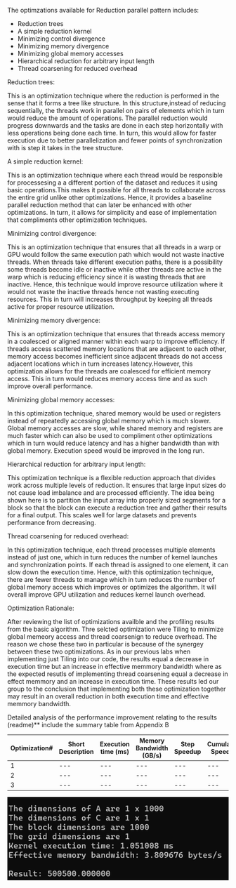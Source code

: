 The optimzations available for Reduction parallel pattern includes:
- Reduction trees
- A simple reduction kernel
- Minimizing control divergence
- Minimizing memory divergence
- Minimizing global memory accesses
- Hierarchical reduction for arbitrary input length
- Thread coarsening for reduced overhead


Reduction trees:

This is an optimization technique where the reduction is performed in the sense that it forms a tree like structure. In this structure,instead of reducing
sequentially, the threads work in parallel on pairs of elements which in turn would reduce the amount of operations. The parallel reduction would progress
downwards  and the tasks are done in each step horizontally with less operations being done each time. In turn, this would allow for faster execution due 
to better parallelization and fewer points of synchronization with is step it takes in the tree structure.

A simple reduction kernel:

This is an optimization technique where each thread would be responsible for processesing a a different portion of the dataset and reduces it using basic 
operations.This makes it possible for all threads to collaborate across the entire grid unlike other optimizations. Hence, it provides a baseline parallel 
reduction method that can later be enhanced with other optimizations. In turn, it allows for simplicity and ease of implementation that compliments other
optimization techniques.

Minimizing control divergence:

This is an optimization technique that ensures that all threads in a warp or GPU would follow the same execution path which would not waste inactive 
threads. When threads take different execution paths, there is a possibility some threads become idle or inactive  while other threads are active in the 
warp which is reducing efficiency since it is wasting threads that are inactive. Hence, this technique would improve resource utilization where it would
not waste the inactive threads hence not wasting executing resources. This in turn will increases throughput by keeping all threads active for proper 
resource utilization.

Minimizing memory divergence:

This is an optimization technique that ensures that threads access memory in a coalesced or aligned manner within each warp to improve efficiency.
If threads access scattered memory locations that are adjacent to each other, memory access becomes inefficient since adjacent threads do not access
adjacent locations which in turn increases latency.However, this optimization allows for the threads are coalesced for efficient memory access. This 
in turn would reduces memory access time and as such improve overall performance.

Minimizing global memory accesses:

In this optimization technique, shared memory would be used or registers instead of repeatedly accessing global memory which is much slower. Global memory 
accesses are slow, while shared memory and registers are much faster which can also be used to compliment other optimizations which in turn would 
reduce latency and has a higher bandwidth than with global memory. Execution speed would be improved in the long run.

Hierarchical reduction for arbitrary input length:

This optimization technique is a flexible reduction approach that divides work across multiple levels of reduction. It ensures that large input sizes do not 
cause load imbalance and are processed efficiently. The idea being shown here is to partition the input array into properly sized segments for a block so 
that the block can execute a reduction tree and gather their results for a final output. This scales well for large datasets and prevents performance from 
decreasing.

Thread coarsening for reduced overhead:

In this optimization technique, each thread processes multiple elements instead of just one, which in turn reduces the number of kernel launches and 
synchronization points. If each thread is assigned to one element, it can slow down the execution time. Hence, with this optimization technique, there 
are fewer threads to manage  which in turn reduces the number of global memory access which improves or optimizes the algorithm. It will overall
improve GPU utilization and reduces kernel launch overhead.

Optimization Rationale:

After reviewing the list of optimizations availble and the profiling results from the basic algorithm. Thre selcted optimization were Tiling to minimize global memeory access and thread coarsenign to reduce overhead. The reason we chose these two in particular is because of the synergey between these two optimizations. As in our previous labs when implementing just Tiling into our code, the results equal a decrease in execution time but an increase in effective memmory bandwidth where as the expected resutls of implementing thread coarsening equal a decrease in effect memmory and an increase in execution time. These results led our group to the conclusion that implementing both these optimization together may result in an overall reduction in both execution time and effective memmory bandwidth.

Detailed analysis of the performance improvement relating to the results (readme)**
include the summary table from Appendix B

| Optimization# | Short Description | Execution time (ms) | Memory Bandwidth (GB/s) | Step Speedup | Cumulative Speedup |
| ------------- | ----------------- | ------------------- | ------------------------ | ------------ | ------------------- |
| 1             | ---               | ---                 | ---                      | ---          | ---                 |
| 2             | ---               | ---                 | ---                      | ---          | ---                 |
| 3             | ---               | ---                 | ---                      | ---          | ---                 |




![image](https://github.com/meng3540/parallel-patterns-group-6-mikaeel-josh-hudson/blob/main/Optimizations/Tests/Profiling%20Results%20For%20Basic%20Algorithm/Simple%20Algorithm%20results.png)
